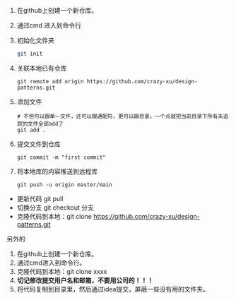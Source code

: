 1. 在github上创建一个新仓库。

2. 通过cmd 进入到命令行

3. 初始化文件夹

   ```sh
   git init
   ```

4. 关联本地已有仓库

   ```shell
   git remote add origin https://github.com/crazy-xu/design-patterns.git
   ```

5. 添加文件
   ```shell
   # 不但可以跟单一文件，还可以跟通配符，更可以跟目录。一个点就把当前目录下所有未追踪的文件全部add了 
   git add .
   ```
6. 提交文件到仓库
   ```shell
   git commit -m "first commit" 
   ```
7. 将本地库的内容推送到远程库
   ```shell
   git push -u origin master/main
   ```





* 更新代码 git pull
* 切换分支 git checkout 分支
* 克隆代码到本地：git clone https://github.com/crazy-xu/design-patterns.git



另外的

1. 在github上创建一个新仓库。
2. 通过cmd进入到命令行。
3. 克隆代码到本地：git clone xxxx
4. **切记修改提交用户名和邮箱，不要用公司的！！！**
5. 将代码复制到目录里，然后通过idea提交，屏蔽一些没有用的文件夹。
